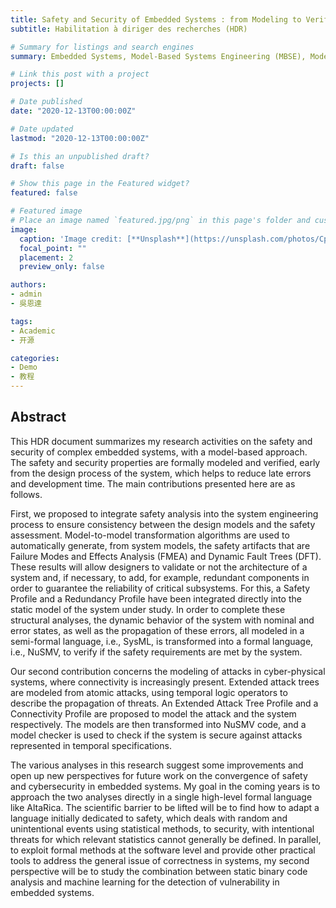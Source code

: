 ```yaml
---
title: Safety and Security of Embedded Systems : from Modeling to Verification and Validation
subtitle: Habilitation à diriger des recherches (HDR)

# Summary for listings and search engines
summary: Embedded Systems, Model-Based Systems Engineering (MBSE), Model-Based Safety Assessment (MBSA), Safety, Security, Model Checking, Attack Modeling

# Link this post with a project
projects: []

# Date published
date: "2020-12-13T00:00:00Z"

# Date updated
lastmod: "2020-12-13T00:00:00Z"

# Is this an unpublished draft?
draft: false

# Show this page in the Featured widget?
featured: false

# Featured image
# Place an image named `featured.jpg/png` in this page's folder and customize its options here.
image:
  caption: 'Image credit: [**Unsplash**](https://unsplash.com/photos/CpkOjOcXdUY)'
  focal_point: ""
  placement: 2
  preview_only: false

authors:
- admin
- 吳恩達

tags:
- Academic
- 开源

categories:
- Demo
- 教程
---
```


## Abstract

This HDR document summarizes my research activities on the safety and security of complex embedded systems, with a model-based approach. The safety and security properties are formally modeled and verified, early from the design process of the system, which helps to reduce late errors and development time. The main contributions presented here are as follows.

First, we proposed to integrate safety analysis into the system engineering process to ensure consistency between the design models and the safety assessment. Model-to-model transformation algorithms are used to automatically generate, from system models, the safety artifacts that are Failure Modes and Effects Analysis (FMEA) and Dynamic Fault Trees (DFT). These results will allow designers to validate or not the architecture of a system and, if necessary, to add, for example, redundant components in order to guarantee the reliability of critical subsystems. For this, a Safety Profile  and a Redundancy Profile have been integrated directly into the static model of the system under study. In order to complete these structural analyses, the dynamic behavior of the system with nominal and error states, as well as the propagation of these errors, all modeled in a semi-formal language, i.e., SysML, is transformed into a formal language, i.e., NuSMV, to verify if the safety requirements are met by the system.

Our second contribution concerns the modeling of attacks in cyber-physical systems, where connectivity is increasingly present. Extended attack trees are modeled from atomic attacks, using temporal logic operators to describe the propagation of threats. An Extended Attack Tree Profile and a Connectivity Profile are proposed to model the attack and the system respectively. The models are then transformed into NuSMV code, and a model checker is used to check if the system is secure against attacks represented in temporal specifications.

The various analyses in this research suggest some improvements and open up new perspectives for future work on the convergence of safety and cybersecurity in embedded systems. My goal in the coming years is to approach the two analyses directly in a single high-level formal language like AltaRica. The scientific barrier to be lifted will be to find how to adapt a language initially dedicated to safety, which deals with random and unintentional events using statistical methods, to security, with intentional threats for which relevant statistics cannot generally be defined. In parallel, to exploit formal methods at the software level and provide other practical tools to address the general issue of correctness in systems, my second perspective will be to study the combination between static binary code analysis and machine learning for the detection of vulnerability in embedded systems.
